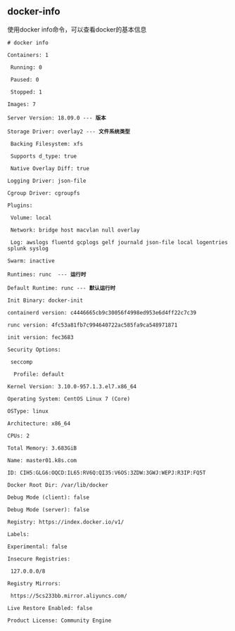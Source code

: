 ## docker-info

使用docker info命令，可以查看docker的基本信息

`# docker info`

`Containers: 1`

` Running: 0`

` Paused: 0`

` Stopped: 1`

`Images: 7`

`Server Version: 18.09.0 --- `**`版本`**

`Storage Driver: overlay2 --- `**`文件系统类型`**

` Backing Filesystem: xfs`

` Supports d_type: true`

` Native Overlay Diff: true`

`Logging Driver: json-file`

`Cgroup Driver: cgroupfs`

`Plugins:`

` Volume: local`

` Network: bridge host macvlan null overlay`

` Log: awslogs fluentd gcplogs gelf journald json-file local logentries splunk syslog`

`Swarm: inactive`

`Runtimes: runc  --- `**`运行时`**

`Default Runtime: runc --- `**`默认运行时`**

`Init Binary: docker-init`

`containerd version: c4446665cb9c30056f4998ed953e6d4ff22c7c39`

`runc version: 4fc53a81fb7c994640722ac585fa9ca548971871`

`init version: fec3683`

`Security Options:`

` seccomp`

`  Profile: default`

`Kernel Version: 3.10.0-957.1.3.el7.x86_64`

`Operating System: CentOS Linux 7 (Core)`

`OSType: linux`

`Architecture: x86_64`

`CPUs: 2`

`Total Memory: 3.683GiB`

`Name: master01.k8s.com`

`ID: CIH5:GLG6:OQCD:IL65:RV6Q:QI35:V6OS:3ZDW:3GWJ:WEPJ:R3IP:FQ5T`

`Docker Root Dir: /var/lib/docker`

`Debug Mode (client): false`

`Debug Mode (server): false`

`Registry: https://index.docker.io/v1/`

`Labels:`

`Experimental: false`

`Insecure Registries:`

` 127.0.0.0/8`

`Registry Mirrors:`

` https://5cs233bb.mirror.aliyuncs.com/`

`Live Restore Enabled: false`

`Product License: Community Engine`

